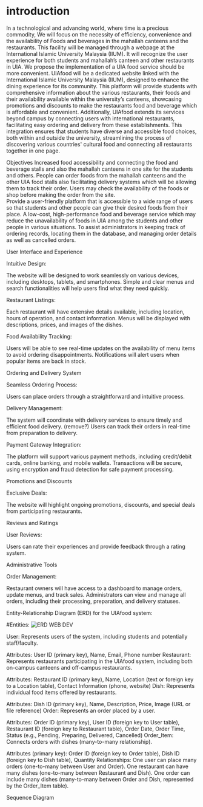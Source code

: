 
# introduction
In a technological and advancing world, where time is a precious commodity, We will focus on  the necessity of efficiency, convenience and the availability of Foods and beverages in the mahallah canteens and the restaurants. This facility will be managed through a webpage at the International Islamic University Malaysia (IIUM). It will recognize the user experience for both students and mahallah’s canteen and other restaurants in UIA. 
We propose the implementation of a UIA food service should be more convenient. UIAfood will be a dedicated website linked with the International Islamic University Malaysia (IIUM), designed to enhance the dining experience for its community. This platform will provide students with comprehensive information about the various restaurants, their foods and their availability available within the university’s canteens, showcasing promotions and discounts to make the restaurants food and beverage which is affordable and convenient. Additionally, UIAfood extends its services beyond campus by connecting users with international restaurants, facilitating easy ordering and delivery from these establishments.
 This integration ensures that students have diverse and accessible food choices, both within and outside the university, streamlining the process of discovering various countries' cultural food and connecting all restaurants together in one page. 

Objectives
Increased food accessibility and connecting the food and beverage stalls and also the mahallah canteens in one site for the students and others.
People can order foods from the mahallah canteens and the other UIA food stalls also facilitating delivery systems which will be allowing them to track their order.
Users may check the availability of the foods or shop before making the order from the site.     
Provide a user-friendly platform that is accessible to a wide range of users so that students and other people can give their desired foods from their place.
A low-cost, high-performance food and beverage service which may reduce the unavailability of foods in UIA among the students and other people in various situations.
To assist administrators in keeping track of ordering records, locating them in the database, and managing order details as well as cancelled orders.

					 				
			
User Interface and Experience

Intuitive Design:


The website will be designed to work seamlessly on various devices, including desktops, tablets, and smartphones.
Simple and clear menus and search functionalities will help users find what they need quickly.

Restaurant Listings:


Each restaurant will have extensive details available, including location, hours of operation, and contact information.
Menus will be displayed with descriptions, prices, and images of the dishes.

Food Availability Tracking:

Users will be able to see real-time updates on the availability of menu items to avoid ordering disappointments.
Notifications will alert users when popular items are back in stock.

Ordering and Delivery System

Seamless Ordering Process:

Users can place orders through a straightforward and intuitive process.

Delivery Management:

The system will coordinate with delivery services to ensure timely and efficient food delivery. (remove?)
Users can track their orders in real-time from preparation to delivery.

Payment Gateway Integration:

The platform will support various payment methods, including credit/debit cards, online banking, and mobile wallets.
Transactions will be secure, using encryption and fraud detection for safe payment processing.

Promotions and Discounts

Exclusive Deals:

The website will highlight ongoing promotions, discounts, and special deals from participating restaurants.

Reviews and Ratings

User Reviews:

Users can rate their experiences and provide feedback through a rating system.

Administrative Tools

Order Management:

Restaurant owners will have access to a dashboard to manage orders, update menus, and track sales.
Administrators can view and manage all orders, including their processing, preparation, and delivery statuses.


Entity-Relationship Diagram (ERD) for the UIAfood system:


#Entities:
![ERD WEB DEV](https://github.com/tanvironb/webdev/assets/170326332/7db17011-9c5c-46b4-b2de-2de0c9f03f91)

User: Represents users of the system, including students and potentially staff/faculty.


Attributes: User ID (primary key), Name, Email, Phone number
Restaurant: Represents restaurants participating in the UIAfood system, including both on-campus canteens and off-campus restaurants.


Attributes: Restaurant ID (primary key), Name, Location (text or foreign key to a Location table), Contact Information (phone, website)
Dish: Represents individual food items offered by restaurants.


Attributes: Dish ID (primary key), Name, Description, Price, Image (URL or file reference)
Order: Represents an order placed by a user.


Attributes: Order ID (primary key), User ID (foreign key to User table), Restaurant ID (foreign key to Restaurant table), Order Date, Order Time, Status (e.g., Pending, Preparing, Delivered, Cancelled)
Order_Item: Connects orders with dishes (many-to-many relationship).


Attributes (primary key): Order ID (foreign key to Order table), Dish ID (foreign key to Dish table), Quantity
Relationships:
One user can place many orders (one-to-many between User and Order).
One restaurant can have many dishes (one-to-many between Restaurant and Dish).
One order can include many dishes (many-to-many between Order and Dish, represented by the Order_Item table).

Sequence Diagram

